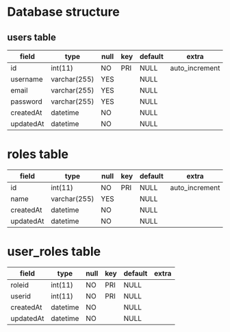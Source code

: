 # Database structure
## users table
|field|type|null|key|default|extra|
|-----|----|----|---|-------|-----|
|id|int(11)|NO|PRI|NULL|auto_increment|
|username|varchar(255)|YES||NULL|
|email|varchar(255)|YES||NULL|
|password|varchar(255)|YES||NULL|
|createdAt|datetime|NO||NULL|
|updatedAt|datetime|NO||NULL|

# roles table
|field|type|null|key|default|extra|
|-----|----|----|---|-------|-----|
|id|int(11)|NO|PRI|NULL|auto_increment|
|name|varchar(255)|YES||NULL|
|createdAt|datetime|NO||NULL|
|updatedAt|datetime|NO||NULL|

# user_roles table
|field|type|null|key|default|extra|
|-----|----|----|---|-------|-----|
|roleid|int(11)|NO|PRI|NULL|
|userid|int(11)|NO|PRI|NULL|
|createdAt|datetime|NO||NULL|
|updatedAt|datetime|NO||NULL|
